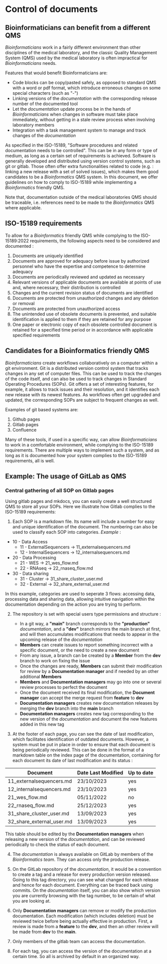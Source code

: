 # Control of documents

## Bioinformaticians can benefit from a different QMS

_Bioinformaticians_ work in a fairly different environment than other disciplines of the medical laboratory, and the classic Quality Management System (QMS) used by the medical laboratory is often impractical for _Bioinformaticians_ needs. 

Features that would benefit Bioinformaticians are:

- Code blocks can be copy/pasted safely, as opposed to standard QMS with a word or pdf format, which introduce erroneous changes on some special characters (such as "-")
- Linking versions of the _documentation_ with the corresponding release number of the documented tool
- Let the _documentation_ update process be in the hands of _Bioinformaticians_ when changes in software must take place immediately, without getting in a stale review process when involving laboratory members
- Integration with a task management system to manage and track changes of the _documentation_

As specified in the ISO-15189, "Software procedures and related documentation needs to be controlled". This can be in any form or type of medium, as long as a certain set of requirements is achieved. Software is generally developed and distributed using version control systems, such as git or gitlab. Those often offer extra functionalities related to code (e.g. : linking a new release with a set of solved issues), which makes them good candidates to be a _Bioinformatics_ QMS system. In this document, we offer guidelines on how to comply to ISO-15189 while implementing a _Bioinformatics_ friendly QMS. 

Note that, documentation outside of the medical laboratories QMS should be traceable, i.e. references need to be made to the _Bioinformatics_ QMS where applicable. 

## ISO-15189 requirements

To allow for a _Bioinformatics_ friendly QMS while complying to the ISO-15189:2022 requirements, the following aspects need to be considered and documented :

1. Documents are uniquely identified
2. Documents are approved for adequacy before issue by authorized personnel who have the expertise and competence to determine adequacy
3. Documents are periodically reviewed and updated as necessary
4. Relevant versions of applicable documents are available at points of use and, where necessary, their distribution is controlled
5. Changes and the current revision status of documents are identified
6. Documents are protected from unauthorized changes and any deletion or removal
7. Documents are protected from unauthorized access
8. The unintended use of obsolete documents is prevented, and suitable identification is applied to them if they are retained for any purpose
9. One paper or electronic copy of each obsolete controlled document is retained for a specified time period or in accordance with applicable specified requirements

## Candidates for a Bioinformatics friendly QMS

_Bioinformaticians_ create workflows collaboratively on a computer within a git environment. Git is a distributed version control system that tracks changes in any set of computer files. This can be used to track the changes of the code itself, and can also be used to track changes in Standard Operating Procedures (SOPs). Git offers a set of interesting features, for example, it allows to track issues and their resolution, and it identifies each new release with its newest features. As workflows often get upgraded and updated, the corresponding SOPs are subject to frequent changes as well. 

Examples of git based systems are:

1. Github pages
2. Gitlab pages
3. Confluence

Many of these tools, if used in a specific way, can allow _Bioinformaticians_ to work in a comfortable environment, while complying to the ISO-15189 requirements. There are multiple ways to implement such a system, and as long as it is documented how your system complies to the ISO-15189 requirements, all is well. 

## Example: The usage of GitLab as QMS

### Central gathering of all SOP on Gitlab pages

Using gitlab pages and mkdocs, you can easily create a well structured QMS to store all your SOPs. Here we illustrate how Gitlab complies to the ISO-15189 requirements:

1. Each SOP is a markdown file. Its name will include a number for easy and unique identification of the document. The numbering can also be used to classify each SOP into categories. _Example_ :
   
- 10 - Data Access
    - 11 - ExternalSequencers -> 11_externalsequencers.md
    - 12 - InternalSequencers -> 12_internalsequencers.md
- 20 - Data Processing
    - 21 - WES -> 21_wes_flow.md
    - 22 - RNAseq -> 22_rnaseq_flow.md
- 30 - Data sharing
    - 31 - Cluster -> 31_share_cluster_user.md
    - 32 - External -> 32_share_external_user.md      

 In this example, categories are used to seperate 3 flows: accessing data, processing data and sharing data, allowing intuitive navigation within the documentation depending on the action you are trying to perform.

2. The repository is set with special users type permissions and structure :
    - In a git way, a __"main"__ branch corresponds to the __"production"__ _documentation_, and a __"dev"__ branch mirrors the main branch at first, and will then accumulates modifications that needs to appear in the upcoming release of the _documentation_
    - __Members__ can create issues to report something incorrect with a specific document, or the need to create a new document
    - From any issue, a branch can be created by a __Member__ from the __dev__ branch to work on fixing the issue
    - Once the changes are ready, __Members__ can submit their modification for review by a __Documentation manager__ and if needed by an other additional __Members__
    - __Members__ and __Documentation managers__ may go into one or several review processes to perfect the document
    - Once the document received its final modification, the __Document manager__ can accept the merge request from __feature__ to __dev__
    - __Documentation managers__ creates new documentation releases by merging the __dev__ branch into the __main__ branch
    - __Documentation managers__ creates new tag corresponding to the new version of the _documentation_ and document the new features added in this new tag

3. At the footer of each page, you can see the date of last modification, which facilitates identification of outdated documents. However, a system must be put in place in order to ensure that each document is being periodically reviewed. This can be done in the format of a markdown table on the index page of the documentation, containing for each document its date of last modification and its status :

| Document                  | Date Last Modified | Up to date         |
|---------------------------|--------------------|--------------------|
| 11_externalsequencers.md  | 23/10/2023         | yes                |
| 12_internalsequencers.md  | 23/10/2023         | yes                |
| 21_wes_flow.md            | 05/11/2022         | no                 |
| 22_rnaseq_flow.md         | 25/12/2023         | yes                |
| 31_share_cluster_user.md  | 13/09/2023         | yes                |
| 32_share_external_user.md | 13/09/2023         | yes                |

This table should be edited by the __Documentation managers__ when releasing a new version of the _documentation_, and can be reviewed periodically to check the status of each document.

4. The _documentation_ is always available on GitLab by members of the _Bioinformatics team_. They can access only the production release.

5. On the GitLab repository of the _documentation_, it would be a convention to create a tag and a release for every production version released. Going to this tag directory, you can see what changed for each release and hence for each document. Everything can be traced back using commits. On the _documentation_ itself, you can also show which version you are currently browsing with the tag number, to be certain of what you are looking at.

6. Only __Documentation managers__ can remove or modify the production documentation. Each modification (which includes deletion) must be reviewed twice before being actually effective in production. First, a review is made from a __feature__ to the __dev__, and then an other review will be made from __dev__ to the __main__.

7. Only members of the gitlab team can access the documentation. 

8. For each tag, you can access the version of the documentation at a certain time. So all is archived by default in an organized way.



